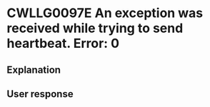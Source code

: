 # CWLLG0097E An exception was received while trying to send heartbeat.  Error: 0

## Explanation

## User response